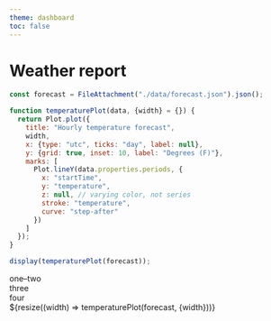 ```yaml
---
theme: dashboard
toc: false
---
```


# Weather report

```js
const forecast = FileAttachment("./data/forecast.json").json();
```


```js
function temperaturePlot(data, {width} = {}) {
  return Plot.plot({
    title: "Hourly temperature forecast",
    width,
    x: {type: "utc", ticks: "day", label: null},
    y: {grid: true, inset: 10, label: "Degrees (F)"},
    marks: [
      Plot.lineY(data.properties.periods, {
        x: "startTime",
        y: "temperature",
        z: null, // varying color, not series
        stroke: "temperature",
        curve: "step-after"
      })
    ]
  });
}
```


```js
display(temperaturePlot(forecast));
```

<div class="grid grid-cols-2">
  <div class="card grid-colspan-2">one–two</div>
  <div class="card">three</div>
  <div class="card">four</div>
  <div class="grid grid-cols-1">
  <div class="card">${resize((width) => temperaturePlot(forecast, {width}))}</div>
</div>

</div>